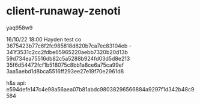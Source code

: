 # client-runaway-zenoti

yaq958w9

16/10/22 18:00 Hayden test co
3675423b77c6f2fc985818d820b7ca7ec83104eb - 
341f3531c2cc2fdbe65965220aebb7320b20d13b
59d734ea75516db82c5a5288b924fd03d5d8e213
35f6d54472fcf1b518075c8bb1a8ce6a75ca99ef
3aa5aebd1d8bca5516ff293ee27e19f70e2961d8


h&s api: e594defe147c4e98a56aea07b81abdc98038296566884a9297f1d342b48c9584